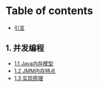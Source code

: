 # Table of contents

* [引言](README.md)

## 1. 并发编程 <a id="bing-fa-bian-cheng"></a>

* [1.1 Java内存模型](bing-fa-bian-cheng/jmm.md)
* [1.2 JMM内存特点](bing-fa-bian-cheng/1.2-jmm-feature.md)
* [1.3 实现原理](bing-fa-bian-cheng/1.3-shi-xian-yuan-li.md)

